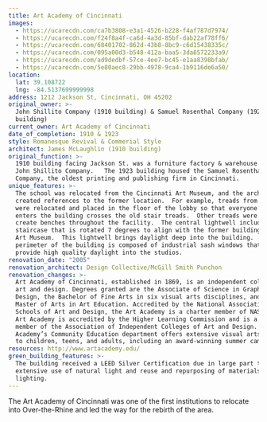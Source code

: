 ```yaml
---
title: Art Academy of Cincinnati
images:
  - https://ucarecdn.com/ca7b3808-e3a1-4526-b228-f4af787d7974/
  - https://ucarecdn.com/f24f8a4f-ca6d-4a3d-85bf-dab22af78ff6/
  - https://ucarecdn.com/68401702-862d-43b8-8bc9-c6d15438335c/
  - https://ucarecdn.com/095a00d3-b548-412a-baa5-3da6572233a9/
  - https://ucarecdn.com/ad9dedbf-57ce-4ee7-bc45-e1aa8398bfab/
  - https://ucarecdn.com/5e80aec8-29bb-4978-9ca4-1b9116de6a50/
location:
  lat: 39.108722
  lng: -84.5137699999998
address: 1212 Jackson St, Cincinnati, OH 45202
original_owner: >-
  John Shillito Company (1910 building) & Samuel Rosenthal Company (1923
  building)
current_owner: Art Academy of Cincinnati
date_of_completion: 1910 & 1923
style: Romanesque Revival & Commerial Style
architect: James McLaughlin (1910 building)
original_function: >-
  1910 building facing Jackson St. was a furniture factory & warehouse for the
  John Shillito Company.   The 1923 building housed the Samuel Rosenthal
  Company, the oldest printing and publishing firm in Cincinnati.
unique_features: >-
  The school was relocated from the Cincinnati Art Museum, and the architects
  created references to the former location.  For example, treads from a stair
  were relocated and placed in the floor of the lobby so that everyone who
  enters the building crosses the old stair treads.  Other treads were used to
  create benches throughout the facility.  The central lightwell includes a
  staircase that is rotated 7 degrees to align with the former building at the
  Art Museum.  This lightwell brings daylight deep into the building.  The
  perimeter of the building is composed of industrial sash windows that also
  provide high quality daylight into the studios.
renovation_date: "2005"
renovation_architect: Design Collective/McGill Smith Punchon
renovation_changes: >-
  Art Academy of Cincinnati, established in 1869, is an independent college of
  art and design. Degrees granted are the Associate of Science in Graphic
  Design, the Bachelor of Fine Arts in six visual arts disciplines, and the
  Master of Arts in Art Education. Accredited by the National Association of
  Schools of Art and Design, the Art Academy is a charter member of NASAD. The
  Art Academy is accredited by the Higher Learning Commission and is a charter
  member of the Association of Independent Colleges of Art and Design. The Art
  Academy’s Community Education department offers extensive visual arts courses
  to children, teens, and adults, including an award-winning summer camp.
resources: http://www.artacademy.edu/
green_building_features: >-
  The building received a LEED Silver Certification due in large part to its
  extensive use of natural light and reuse and repurposing of materials and
  lighting.
---
```


The Art Academy of Cincinnati was one of the first institutions to relocate into Over-the-Rhine and led the way for the rebirth of the area.
